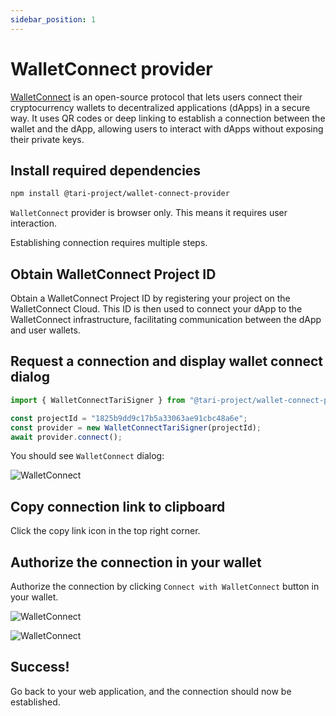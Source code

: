 ```yaml
---
sidebar_position: 1
---
```


# WalletConnect provider

[WalletConnect](https://walletconnect.network/) is an open-source protocol that lets users connect their cryptocurrency wallets to decentralized applications (dApps) in a secure way. It uses QR codes or deep linking to establish a connection between the wallet and the dApp, allowing users to interact with dApps without exposing their private keys.

## Install required dependencies

```bash npm2yarn
npm install @tari-project/wallet-connect-provider
```

`WalletConnect` provider is browser only. This means it requires user interaction.

Establishing connection requires multiple steps.

## Obtain WalletConnect Project ID

Obtain a WalletConnect Project ID by registering your project on the WalletConnect Cloud. This ID is then used to connect your dApp to the WalletConnect infrastructure, facilitating communication between the dApp and user wallets.

## Request a connection and display wallet connect dialog

```js
import { WalletConnectTariSigner } from "@tari-project/wallet-connect-provider";

const projectId = "1825b9dd9c17b5a33063ae91cbc48a6e";
const provider = new WalletConnectTariSigner(projectId);
await provider.connect();
```

You should see `WalletConnect` dialog:

![WalletConnect](/img/tari/wallet-connect-1.png)

## Copy connection link to clipboard

Click the copy link icon in the top right corner.

## Authorize the connection in your wallet

Authorize the connection by clicking `Connect with WalletConnect` button in your wallet.

![WalletConnect](/img/tari/wallet-connect-2.png)

![WalletConnect](/img/tari/wallet-connect-3.png)

## Success!

Go back to your web application, and the connection should now be established.
